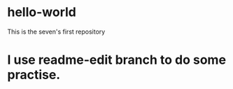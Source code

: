 # hello-world
This is the seven's first repository

# I use readme-edit branch to do some practise.

